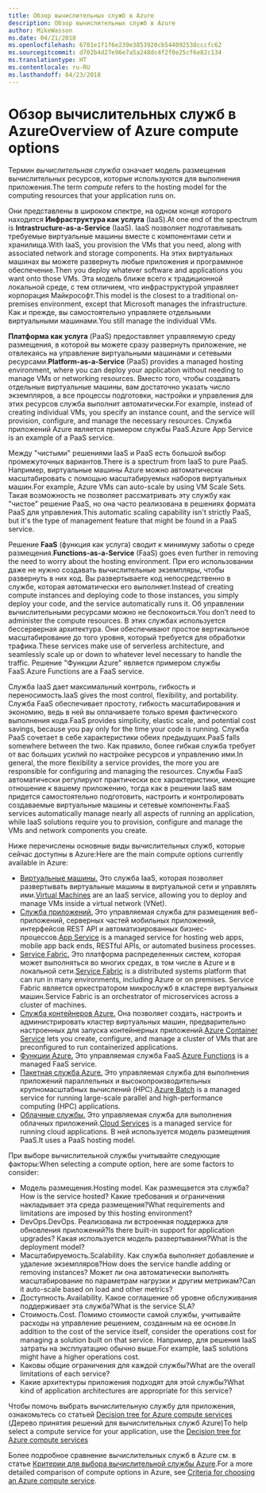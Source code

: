 ```yaml
---
title: Обзор вычислительных служб в Azure
description: Обзор вычислительных служб в Azure
author: MikeWasson
ms.date: 04/21/2018
ms.openlocfilehash: 6781e1f1f6e239e3853920cb544092538cccfc62
ms.sourcegitcommit: d702b4d27e96e7a5a248dc4f2f0e25cf6e82c134
ms.translationtype: HT
ms.contentlocale: ru-RU
ms.lasthandoff: 04/23/2018
---
```

# <a name="overview-of-azure-compute-options"></a><span data-ttu-id="ddd0c-103">Обзор вычислительных служб в Azure</span><span class="sxs-lookup"><span data-stu-id="ddd0c-103">Overview of Azure compute options</span></span>

<span data-ttu-id="ddd0c-104">Термин *вычислительная служба* означает модель размещения вычислительных ресурсов, которые используются для выполнения приложения.</span><span class="sxs-lookup"><span data-stu-id="ddd0c-104">The term *compute* refers to the hosting model for the computing resources that your application runs on.</span></span> 

<span data-ttu-id="ddd0c-105">Они представлены в широком спектре, на одном конце которого находится **Инфраструктура как услуга** (IaaS).</span><span class="sxs-lookup"><span data-stu-id="ddd0c-105">At one end of the spectrum is **Intrastructure-as-a-Service** (IaaS).</span></span> <span data-ttu-id="ddd0c-106">IaaS позволяет подготавливать требуемые виртуальные машины вместе с компонентами сети и хранилища.</span><span class="sxs-lookup"><span data-stu-id="ddd0c-106">With IaaS, you provision the VMs that you need, along with associated network and storage components.</span></span> <span data-ttu-id="ddd0c-107">На этих виртуальных машинах вы можете развернуть любые приложения и программное обеспечение.</span><span class="sxs-lookup"><span data-stu-id="ddd0c-107">Then you deploy whatever software and applications you want onto those VMs.</span></span> <span data-ttu-id="ddd0c-108">Эта модель ближе всего к традиционной локальной среде, с тем отличием, что инфраструктурой управляет корпорация Майкрософт.</span><span class="sxs-lookup"><span data-stu-id="ddd0c-108">This model is the closest to a traditional on-premises environment, except that Microsoft manages the infrastructure.</span></span> <span data-ttu-id="ddd0c-109">Как и прежде, вы самостоятельно управляете отдельными виртуальными машинами.</span><span class="sxs-lookup"><span data-stu-id="ddd0c-109">You still manage the individual VMs.</span></span>  

<span data-ttu-id="ddd0c-110">**Платформа как услуга** (PaaS) предоставляет управляемую среду размещения, в которой вы можете сразу развернуть приложение, не отвлекаясь на управление виртуальными машинами и сетевыми ресурсами.</span><span class="sxs-lookup"><span data-stu-id="ddd0c-110">**Platform-as-a-Service** (PaaS) provides a managed hosting environment, where you can deploy your application without needing to manage VMs or networking resources.</span></span> <span data-ttu-id="ddd0c-111">Вместо того, чтобы создавать отдельные виртуальные машины, вам достаточно указать число экземпляров, а все процессы подготовки, настройки и управления для этих ресурсов служба выполнит автоматически.</span><span class="sxs-lookup"><span data-stu-id="ddd0c-111">For example, instead of creating individual VMs, you specify an instance count, and the service will provision, configure, and manage the necessary resources.</span></span> <span data-ttu-id="ddd0c-112">Служба приложений Azure является примером службы PaaS.</span><span class="sxs-lookup"><span data-stu-id="ddd0c-112">Azure App Service is an example of a PaaS service.</span></span>

<span data-ttu-id="ddd0c-113">Между "чистыми" решениями IaaS и PaaS есть большой выбор промежуточных вариантов.</span><span class="sxs-lookup"><span data-stu-id="ddd0c-113">There is a spectrum from IaaS to pure PaaS.</span></span> <span data-ttu-id="ddd0c-114">Например, виртуальные машины Azure можно автоматически масштабировать с помощью масштабируемых наборов виртуальных машин.</span><span class="sxs-lookup"><span data-stu-id="ddd0c-114">For example, Azure VMs can auto-scale by using VM Scale Sets.</span></span> <span data-ttu-id="ddd0c-115">Такая возможность не позволяет рассматривать эту службу как "чистое" решение PaaS, но она часто реализована в решениях формата PaaS для управления.</span><span class="sxs-lookup"><span data-stu-id="ddd0c-115">This automatic scaling capability isn't strictly PaaS, but it's the type of management feature that might be found in a PaaS service.</span></span>

<span data-ttu-id="ddd0c-116">Решение **FaaS** (функция как услуга) сводит к минимуму заботы о среде размещения.</span><span class="sxs-lookup"><span data-stu-id="ddd0c-116">**Functions-as-a-Service** (FaaS) goes even further in removing the need to worry about the hosting environment.</span></span> <span data-ttu-id="ddd0c-117">При его использовании даже не нужно создавать вычислительные экземпляры, чтобы развернуть в них код. Вы развертываете код непосредственно в службе, которая автоматически его выполняет.</span><span class="sxs-lookup"><span data-stu-id="ddd0c-117">Instead of creating compute instances and deploying code to those instances, you simply deploy your code, and the service automatically runs it.</span></span> <span data-ttu-id="ddd0c-118">Об управлении вычислительными ресурсами можно не беспокоиться.</span><span class="sxs-lookup"><span data-stu-id="ddd0c-118">You don’t need to administer the compute resources.</span></span> <span data-ttu-id="ddd0c-119">В этих службах используется бессерверная архитектура. Они обеспечивают простое вертикальное масштабирование до того уровня, который требуется для обработки трафика.</span><span class="sxs-lookup"><span data-stu-id="ddd0c-119">These services make use of serverless architecture, and seamlessly scale up or down to whatever level necessary to handle the traffic.</span></span> <span data-ttu-id="ddd0c-120">Решение "Функции Azure" является примером службы FaaS.</span><span class="sxs-lookup"><span data-stu-id="ddd0c-120">Azure Functions are a FaaS service.</span></span>

<span data-ttu-id="ddd0c-121">Служба IaaS дает максимальный контроль, гибкость и переносимость.</span><span class="sxs-lookup"><span data-stu-id="ddd0c-121">IaaS gives the most control, flexibility, and portability.</span></span> <span data-ttu-id="ddd0c-122">Служба FaaS обеспечивает простоту, гибкость масштабирования и экономию, ведь в ней вы оплачиваете только время фактического выполнения кода.</span><span class="sxs-lookup"><span data-stu-id="ddd0c-122">FaaS provides simplicity, elastic scale, and potential cost savings, because you pay only for the time your code is running.</span></span> <span data-ttu-id="ddd0c-123">Служба PaaS сочетает в себе характеристики обеих предыдущих.</span><span class="sxs-lookup"><span data-stu-id="ddd0c-123">PaaS falls somewhere between the two.</span></span> <span data-ttu-id="ddd0c-124">Как правило, более гибкая служба требует от вас больших усилий по настройке ресурсов и управлению ими.</span><span class="sxs-lookup"><span data-stu-id="ddd0c-124">In general, the more flexibility a service provides, the more you are responsible for configuring and managing the resources.</span></span> <span data-ttu-id="ddd0c-125">Службы FaaS автоматически регулируют практически все характеристики, имеющие отношение к вашему приложению, тогда как в решении IaaS вам придется самостоятельно подготовить, настроить и контролировать создаваемые виртуальные машины и сетевые компоненты.</span><span class="sxs-lookup"><span data-stu-id="ddd0c-125">FaaS services automatically manage nearly all aspects of running an application, while IaaS solutions require you to provision, configure and manage the VMs and network components you create.</span></span>

<span data-ttu-id="ddd0c-126">Ниже перечислены основные виды вычислительных служб, которые сейчас доступны в Azure:</span><span class="sxs-lookup"><span data-stu-id="ddd0c-126">Here are the main compute options currently available in Azure:</span></span>

- <span data-ttu-id="ddd0c-127">[Виртуальные машины.](/azure/virtual-machines/) Это служба IaaS, которая позволяет развертывать виртуальные машины в виртуальной сети и управлять ими.</span><span class="sxs-lookup"><span data-stu-id="ddd0c-127">[Virtual Machines](/azure/virtual-machines/) are an IaaS service, allowing you to deploy and manage VMs inside a virtual network (VNet).</span></span>
- <span data-ttu-id="ddd0c-128">[Служба приложений.](/azure/app-service/app-service-value-prop-what-is) Это управляемая служба для размещения веб-приложений, серверных частей мобильных приложений, интерфейсов REST API и автоматизированных бизнес-процессов.</span><span class="sxs-lookup"><span data-stu-id="ddd0c-128">[App Service](/azure/app-service/app-service-value-prop-what-is) is a managed service for hosting web apps, mobile app back ends, RESTful APIs, or automated business processes.</span></span>
- <span data-ttu-id="ddd0c-129">[Service Fabric.](/azure/service-fabric/service-fabric-overview) Это платформа распределенных систем, которая может выполняться во многих средах, в том числе в Azure и в локальной сети.</span><span class="sxs-lookup"><span data-stu-id="ddd0c-129">[Service Fabric](/azure/service-fabric/service-fabric-overview) is a distributed systems platform that can run in many environments, including Azure or on premises.</span></span> <span data-ttu-id="ddd0c-130">Service Fabric является оркестратором микрослужб в кластере виртуальных машин.</span><span class="sxs-lookup"><span data-stu-id="ddd0c-130">Service Fabric is an orchestrator of microservices across a cluster of machines.</span></span> 
- <span data-ttu-id="ddd0c-131">[Служба контейнеров Azure.](/azure/container-service/container-service-intro) Она позволяет создать, настроить и администрировать кластер виртуальных машин, предварительно настроенных для запуска контейнерных приложений.</span><span class="sxs-lookup"><span data-stu-id="ddd0c-131">[Azure Container Service](/azure/container-service/container-service-intro) lets you create, configure, and manage a cluster of VMs that are preconfigured to run containerized applications.</span></span>
- <span data-ttu-id="ddd0c-132">[Функции Azure.](/azure/azure-functions/functions-overview) Это управляемая служба FaaS.</span><span class="sxs-lookup"><span data-stu-id="ddd0c-132">[Azure Functions](/azure/azure-functions/functions-overview) is a managed FaaS service.</span></span>
- <span data-ttu-id="ddd0c-133">[Пакетная служба Azure.](/azure/batch/batch-technical-overview) Это управляемая служба для выполнения приложений параллельных и высокопроизводительных крупномасштабных вычислений (HPC).</span><span class="sxs-lookup"><span data-stu-id="ddd0c-133">[Azure Batch](/azure/batch/batch-technical-overview) is a managed service for running large-scale parallel and high-performance computing (HPC) applications.</span></span>
- <span data-ttu-id="ddd0c-134">[Облачные службы.](/azure/cloud-services/cloud-services-choose-me) Это управляемая служба для выполнения облачных приложений.</span><span class="sxs-lookup"><span data-stu-id="ddd0c-134">[Cloud Services](/azure/cloud-services/cloud-services-choose-me) is a managed service for running cloud applications.</span></span> <span data-ttu-id="ddd0c-135">В ней используется модель размещения PaaS.</span><span class="sxs-lookup"><span data-stu-id="ddd0c-135">It uses a PaaS hosting model.</span></span> 

<span data-ttu-id="ddd0c-136">При выборе вычислительной службы учитывайте следующие факторы:</span><span class="sxs-lookup"><span data-stu-id="ddd0c-136">When selecting a compute option, here are some factors to consider:</span></span>

- <span data-ttu-id="ddd0c-137">Модель размещения.</span><span class="sxs-lookup"><span data-stu-id="ddd0c-137">Hosting model.</span></span> <span data-ttu-id="ddd0c-138">Как размещается эта служба?</span><span class="sxs-lookup"><span data-stu-id="ddd0c-138">How is the service hosted?</span></span> <span data-ttu-id="ddd0c-139">Какие требования и ограничения накладывает эта среда размещения?</span><span class="sxs-lookup"><span data-stu-id="ddd0c-139">What requirements and limitations are imposed by this hosting environment?</span></span> 
- <span data-ttu-id="ddd0c-140">DevOps.</span><span class="sxs-lookup"><span data-stu-id="ddd0c-140">DevOps.</span></span> <span data-ttu-id="ddd0c-141">Реализована ли встроенная поддержка для обновления приложений?</span><span class="sxs-lookup"><span data-stu-id="ddd0c-141">Is there built-in support for application upgrades?</span></span> <span data-ttu-id="ddd0c-142">Какая используется модель развертывания?</span><span class="sxs-lookup"><span data-stu-id="ddd0c-142">What is the deployment model?</span></span>
- <span data-ttu-id="ddd0c-143">Масштабируемость.</span><span class="sxs-lookup"><span data-stu-id="ddd0c-143">Scalability.</span></span> <span data-ttu-id="ddd0c-144">Как служба выполняет добавление и удаление экземпляров?</span><span class="sxs-lookup"><span data-stu-id="ddd0c-144">How does the service handle adding or removing instances?</span></span> <span data-ttu-id="ddd0c-145">Может ли она автоматически выполнять масштабирование по параметрам нагрузки и другим метрикам?</span><span class="sxs-lookup"><span data-stu-id="ddd0c-145">Can it auto-scale based on load and other metrics?</span></span> 
- <span data-ttu-id="ddd0c-146">Доступность.</span><span class="sxs-lookup"><span data-stu-id="ddd0c-146">Availability.</span></span> <span data-ttu-id="ddd0c-147">Какое соглашение об уровне обслуживания поддерживает эта служба?</span><span class="sxs-lookup"><span data-stu-id="ddd0c-147">What is the service SLA?</span></span> 
- <span data-ttu-id="ddd0c-148">Стоимость.</span><span class="sxs-lookup"><span data-stu-id="ddd0c-148">Cost.</span></span> <span data-ttu-id="ddd0c-149">Помимо стоимости самой службы, учитывайте расходы на управление решением, созданным на ее основе.</span><span class="sxs-lookup"><span data-stu-id="ddd0c-149">In addition to the cost of the service itself, consider the operations cost for managing a solution built on that service.</span></span> <span data-ttu-id="ddd0c-150">Например, для решения IaaS затраты на эксплуатацию обычно выше.</span><span class="sxs-lookup"><span data-stu-id="ddd0c-150">For example, IaaS solutions might have a higher operations cost.</span></span>
- <span data-ttu-id="ddd0c-151">Каковы общие ограничения для каждой службы?</span><span class="sxs-lookup"><span data-stu-id="ddd0c-151">What are the overall limitations of each service?</span></span> 
- <span data-ttu-id="ddd0c-152">Какие архитектуры приложения подходят для этой службы?</span><span class="sxs-lookup"><span data-stu-id="ddd0c-152">What kind of application architectures are appropriate for this service?</span></span> 

<span data-ttu-id="ddd0c-153">Чтобы помочь выбрать вычислительную службу для приложения, ознакомьтесь со статьей [Decision tree for Azure compute services](./compute-decision-tree.md) (Дерево принятия решений для вычислительных служб Azure)</span><span class="sxs-lookup"><span data-stu-id="ddd0c-153">To help select a compute service for your application, use the [Decision tree for Azure compute services](./compute-decision-tree.md)</span></span>

<span data-ttu-id="ddd0c-154">Более подробное сравнение вычислительных служб в Azure см. в статье [Критерии для выбора вычислительной службы Azure](./compute-comparison.md).</span><span class="sxs-lookup"><span data-stu-id="ddd0c-154">For a more detailed comparison of compute options in Azure, see [Criteria for choosing an Azure compute service](./compute-comparison.md).</span></span>